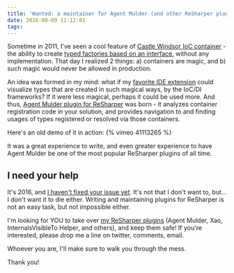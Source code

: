 ```yaml
---
title: 'Wanted: a maintainer for Agent Mulder (and other ReSharper plugins)'
date: 2016-08-09 11:12:01
tags:
---
```

Sometime in 2011, I've seen a cool feature of [Castle Windsor IoC container](https://github.com/castleproject/Windsor/) - the ability to create [typed factories based on an interface](https://github.com/castleproject/Windsor/blob/master/docs/typed-factory-facility-interface-based.md), without any implementation. That day I realized 2 things: a) containers are magic, and b) such magic would never be allowed in production.

<!-- more -->

An idea was formed in my mind: what if my [favorite IDE extension](https://www.jetbrains.com/resharper/) could visualize types that are created in such magical ways, by the IoC/DI frameworks? If it were less magical, perhaps it could be used more. And thus, [Agent Mulder plugin for ReSharper](https://github.com/hmemcpy/AgentMulder) was born - it analyzes container registration code in your solution, and provides navigation to and finding usages of types registered or resolved via those containers.

Here's an old demo of it in action:
{% vimeo 41113265 %}

It was a great experience to write, and even greater experience to have Agent Mulder be one of the most popular ReSharper plugins of all time.

## I need your help

It's 2016, and [I haven't fixed your issue yet](http://www.michaelbromley.co.uk/blog/529/why-i-havent-fixed-your-issue-yet). It's not that I don't want to, but... I don't want it to die either. Writing and maintaining plugins for ReSharper is not an easy task, but not impossible either.

I'm looking for YOU to take over [my ReSharper plugins](https://resharper-plugins.jetbrains.com/profiles/hmemcpy/) (Agent Mulder, Xao, InternalsVisibleTo Helper, and others), and keep them safe! If you're interested, please drop me a line on twitter, comments, email.

Whoever you are, I'll make sure to walk you through the mess.

Thank you!
